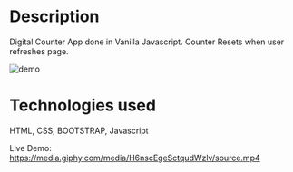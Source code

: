 # Description
Digital Counter App done in Vanilla Javascript. Counter Resets when user refreshes page.

![demo](https://media.giphy.com/media/kegllEaWmlBfjacmph/giphy.gif)


# Technologies used
HTML, CSS, BOOTSTRAP, Javascript

Live Demo: https://media.giphy.com/media/H6nscEgeSctqudWzlv/source.mp4
